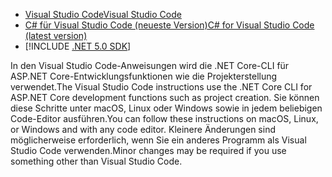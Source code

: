 * [<span data-ttu-id="b353f-101">Visual Studio Code</span><span class="sxs-lookup"><span data-stu-id="b353f-101">Visual Studio Code</span></span>](https://code.visualstudio.com/download)
* [<span data-ttu-id="b353f-102">C# für Visual Studio Code (neueste Version)</span><span class="sxs-lookup"><span data-stu-id="b353f-102">C# for Visual Studio Code (latest version)</span></span>](https://marketplace.visualstudio.com/items?itemName=ms-dotnettools.csharp)
* [!INCLUDE [.NET 5.0 SDK](~/includes/5.0-SDK.md)]

<span data-ttu-id="b353f-103">In den Visual Studio Code-Anweisungen wird die .NET Core-CLI für ASP.NET Core-Entwicklungsfunktionen wie die Projekterstellung verwendet.</span><span class="sxs-lookup"><span data-stu-id="b353f-103">The Visual Studio Code instructions use the .NET Core CLI for ASP.NET Core development functions such as project creation.</span></span> <span data-ttu-id="b353f-104">Sie können diese Schritte unter macOS, Linux oder Windows sowie in jedem beliebigen Code-Editor ausführen.</span><span class="sxs-lookup"><span data-stu-id="b353f-104">You can follow these instructions on macOS, Linux, or Windows and with any code editor.</span></span> <span data-ttu-id="b353f-105">Kleinere Änderungen sind möglicherweise erforderlich, wenn Sie ein anderes Programm als Visual Studio Code verwenden.</span><span class="sxs-lookup"><span data-stu-id="b353f-105">Minor changes may be required if you use something other than Visual Studio Code.</span></span>
